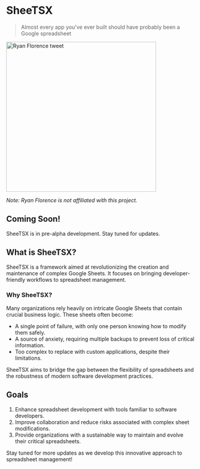 # SheeTSX

> Almost every app you've ever built should have probably been a Google spreadsheet

<a href="https://x.com/ryanflorence/status/1816686403184656625">
  <img src="https://github.com/user-attachments/assets/00adbd27-e120-4112-9cdd-02af5be9f87b" alt="Ryan Florence tweet" width="400">
</a>

*Note: Ryan Florence is not affiliated with this project.*

## Coming Soon!

SheeTSX is in pre-alpha development. Stay tuned for updates.

## What is SheeTSX?

SheeTSX is a framework aimed at revolutionizing the creation and maintenance of complex Google Sheets. It focuses on bringing developer-friendly workflows to spreadsheet management.

### Why SheeTSX?

Many organizations rely heavily on intricate Google Sheets that contain crucial business logic. These sheets often become:

- A single point of failure, with only one person knowing how to modify them safely.
- A source of anxiety, requiring multiple backups to prevent loss of critical information.
- Too complex to replace with custom applications, despite their limitations.

SheeTSX aims to bridge the gap between the flexibility of spreadsheets and the robustness of modern software development practices.

## Goals

1. Enhance spreadsheet development with tools familiar to software developers.
2. Improve collaboration and reduce risks associated with complex sheet modifications.
3. Provide organizations with a sustainable way to maintain and evolve their critical spreadsheets.

Stay tuned for more updates as we develop this innovative approach to spreadsheet management!
